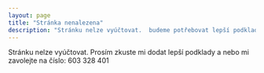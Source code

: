 ```yaml
---
layout: page
title: "Stránka nenalezena"
description: "Stránku nelze vyúčtovat.  budeme potřebovat lepší podklady."
---  
```


Stránku nelze vyúčtovat. Prosím zkuste mi dodat lepší podklady a nebo mi zavolejte na číslo: 603 328 401

<script type="text/javascript">
  var GOOG_FIXURL_LANG = 'en';
  var GOOG_FIXURL_SITE = '{{ site.url }}'
</script>
<script type="text/javascript"
  src="http://linkhelp.clients.google.com/tbproxy/lh/wm/fixurl.js">
</script>